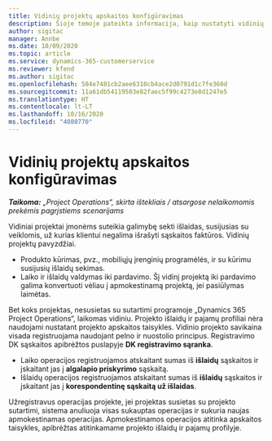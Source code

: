 ```yaml
---
title: Vidinių projektų apskaitos konfigūravimas
description: Šioje temoje pateikta informacija, kaip nustatyti vidinių projektų apskaitos praktikas naudojant „Project Operations“.
author: sigitac
manager: Annbe
ms.date: 10/09/2020
ms.topic: article
ms.service: dynamics-365-customerservice
ms.reviewer: kfend
ms.author: sigitac
ms.openlocfilehash: 504e7481cb2aee6310cb4ace2d0791d1c7fe360d
ms.sourcegitcommit: 11a61db54119503e82faec5f99c4273e8d1247e5
ms.translationtype: HT
ms.contentlocale: lt-LT
ms.lasthandoff: 10/16/2020
ms.locfileid: "4080770"
---
```

# <a name="configure-accounting-for-internal-projects"></a>Vidinių projektų apskaitos konfigūravimas

_**Taikoma:** „Project Operations“, skirta ištekliais / atsargose nelaikomomis prekėmis pagrįstiems scenarijams_

Vidiniai projektai įmonėms suteikia galimybę sekti išlaidas, susijusias su veiklomis, už kurias klientui negalima išrašyti sąskaitos faktūros. Vidinių projektų pavyzdžiai.

- Produkto kūrimas, pvz., mobiliųjų įrenginių programėlės, ir su kūrimu susijusių išlaidų sekimas.
- Laiko ir išlaidų valdymas iki pardavimo. Šį vidinį projektą iki pardavimo galima konvertuoti vėliau į apmokestinamą projektą, jei pasiūlymas laimėtas.

Bet koks projektas, nesusietas su sutartimi programoje „Dynamics 365 Project Operations“, laikomas vidiniu. Projekto išlaidų ir pajamų profiliai nėra naudojami nustatant projekto apskaitos taisykles. Vidinio projekto savikaina visada registruojama naudojant pelno ir nuostolio principus. Registravimo DK sąskaitos apibrėžtos puslapyje **DK registravimo sąranka**.

- Laiko operacijos registruojamos atskaitant sumas iš **išlaidų** sąskaitos ir įskaitant jas į **algalapio priskyrimo** sąskaitą.
- Išlaidų operacijos registruojamos atskaitant sumas iš **išlaidų** sąskaitos ir įskaitant jas į **korespondentinę sąskaitą už išlaidas**.

Užregistravus operacijas projekte, jei projektas susietas su projekto sutartimi, sistema anuliuoja visas sukauptas operacijas ir sukuria naujas apmokestinamas operacijas. Apmokestinamos operacijos atitinka apskaitos taisykles, apibrėžtas atitinkamame projekto išlaidų ir pajamų profilyje.


